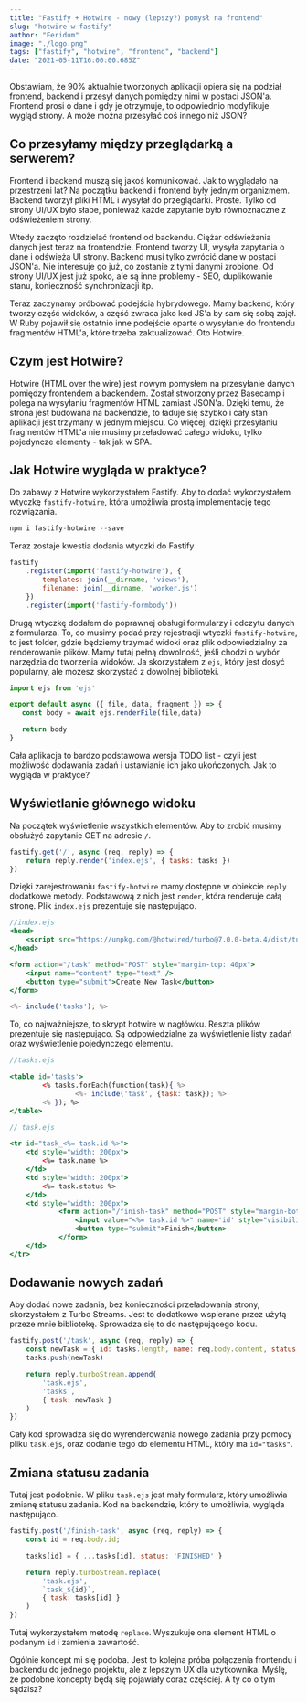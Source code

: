 ```yaml
---
title: "Fastify + Hotwire - nowy (lepszy?) pomysł na frontend"
slug: "hotwire-w-fastify"
author: "Feridum"
image: "./logo.png"
tags: ["fastify", "hotwire", "frontend", "backend"]
date: "2021-05-11T16:00:00.685Z"
---
```


Obstawiam, że 90% aktualnie tworzonych aplikacji opiera się na podział frontend, backend i przesył danych pomiędzy nimi w postaci JSON'a. Frontend prosi o dane i gdy je otrzymuje, to odpowiednio modyfikuje wygląd strony. A może można przesyłać coś innego niż JSON?

<!--more-->
## Co przesyłamy między przeglądarką a serwerem?

Frontend i backend muszą się jakoś komunikować. Jak to wyglądało na przestrzeni lat? Na początku backend i frontend były jednym organizmem. Backend tworzył pliki HTML i wysyłał do przeglądarki. Proste. Tylko od strony UI/UX było słabe, ponieważ każde zapytanie było równoznaczne z odświeżeniem strony.

Wtedy zaczęto rozdzielać frontend od backendu. Ciężar odświeżania danych jest teraz na frontendzie. Frontend tworzy UI, wysyła zapytania o dane i odświeża UI strony. Backend musi tylko zwrócić dane w postaci JSON'a. Nie interesuje go już, co zostanie z tymi danymi zrobione. Od strony UI/UX jest już spoko, ale są inne problemy - SEO, duplikowanie stanu, konieczność synchronizacji itp.

Teraz zaczynamy próbować podejścia hybrydowego. Mamy backend, który tworzy część widoków, a część zwraca jako kod JS'a by sam się sobą zajął. W Ruby pojawił się ostatnio inne podejście oparte o wysyłanie do frontendu fragmentów HTML'a, które trzeba zaktualizować. Oto Hotwire.

## Czym jest Hotwire?

Hotwire (HTML over the wire) jest nowym pomysłem na przesyłanie danych pomiędzy frontendem a backendem. Został stworzony przez Basecamp i polega na wysyłaniu fragmentów HTML zamiast JSON'a. Dzięki temu, że strona jest budowana na backendzie, to ładuje się szybko i cały stan aplikacji jest trzymany w jednym miejscu. Co więcej, dzięki przesyłaniu fragmentów HTML'a nie musimy przeładować całego widoku, tylko pojedyncze elementy - tak jak w SPA.

## Jak Hotwire wygląda w praktyce?

Do zabawy z Hotwire wykorzystałem Fastify. Aby to dodać wykorzystałem wtyczkę `fastify-hotwire`, która umożliwia prostą implementację tego rozwiązania. 

```jsx
npm i fastify-hotwire --save
```

Teraz zostaje kwestia dodania wtyczki do Fastify 

```jsx
fastify
    .register(import('fastify-hotwire'), {
        templates: join(__dirname, 'views'),
        filename: join(__dirname, 'worker.js')
    })
    .register(import('fastify-formbody'))
```

Drugą wtyczkę dodałem do poprawnej obsługi formularzy i odczytu danych z formularza. To, co musimy podać przy rejestracji wtyczki `fastify-hotwire`, to jest folder, gdzie będziemy trzymać widoki oraz plik odpowiedzialny za renderowanie plików. Mamy tutaj pełną dowolność, jeśli chodzi o wybór narzędzia do tworzenia widoków. Ja skorzystałem z `ejs`, który jest dosyć popularny, ale możesz skorzystać z dowolnej biblioteki.

```jsx
import ejs from 'ejs'

export default async ({ file, data, fragment }) => {
   const body = await ejs.renderFile(file,data)

   return body
}
```

Cała aplikacja to bardzo podstawowa wersja TODO list - czyli jest możliwość dodawania zadań i ustawianie ich jako ukończonych. Jak to wygląda w praktyce?

## Wyświetlanie głównego widoku

Na początek wyświetlenie wszystkich elementów. Aby to zrobić musimy obsłużyć zapytanie GET na adresie `/`.

```jsx
fastify.get('/', async (req, reply) => {
    return reply.render('index.ejs', { tasks: tasks })
})
```

Dzięki zarejestrowaniu `fastify-hotwire` mamy dostępne w obiekcie `reply` dodatkowe metody. Podstawową z nich jest `render`, która  renderuje całą stronę. Plik `index.ejs` prezentuje się następująco.

```jsx
//index.ejs
<head>
    <script src="https://unpkg.com/@hotwired/turbo@7.0.0-beta.4/dist/turbo.es5-umd.js"></script>
</head>

<form action="/task" method="POST" style="margin-top: 40px">
    <input name="content" type="text" />
    <button type="submit">Create New Task</button>
</form>

<%- include('tasks'); %>
```

To, co najważniejsze, to skrypt hotwire w nagłówku. Reszta plików prezentuje się następująco. Są odpowiedzialne za wyświetlenie listy zadań oraz wyświetlenie pojedynczego elementu.

```jsx
//tasks.ejs

<table id='tasks'>
        <% tasks.forEach(function(task){ %>
                <%- include('task', {task: task}); %>
        <% }); %>
</table>
```

```jsx
// task.ejs

<tr id="task_<%= task.id %>">
    <td style="width: 200px">
        <%= task.name %>
    </td>
    <td style="width: 200px">
        <%= task.status %>
    </td>
    <td style="width: 200px">
            <form action="/finish-task" method="POST" style="margin-bottom: 0;">
                <input value="<%= task.id %>" name='id' style="visibility: hidden; width: 0">
                <button type="submit">Finish</button>
            </form>
    </td>
</tr>
```

## Dodawanie nowych zadań

Aby dodać nowe zadania, bez konieczności przeładowania strony, skorzystałem z Turbo Streams. Jest to dodatkowo wspierane przez użytą przeze mnie bibliotekę. Sprowadza się to do następującego kodu.

```jsx
fastify.post('/task', async (req, reply) => {
    const newTask = { id: tasks.length, name: req.body.content, status: 'TODO' };
    tasks.push(newTask)

    return reply.turboStream.append(
        'task.ejs',
        'tasks',
        { task: newTask }
    )
})
```

Cały kod sprowadza się do wyrenderowania nowego zadania przy pomocy pliku `task.ejs`, oraz dodanie tego do elementu HTML, który ma `id="tasks"`. 

## Zmiana statusu zadania

Tutaj jest podobnie. W pliku `task.ejs` jest mały formularz, który umożliwia zmianę statusu zadania. Kod na backendzie, który to umożliwia, wygląda następująco.

```jsx
fastify.post('/finish-task', async (req, reply) => {
    const id = req.body.id;

    tasks[id] = { ...tasks[id], status: 'FINISHED' }

    return reply.turboStream.replace(
        'task.ejs',
        `task_${id}`,
        { task: tasks[id] }
    )
})
```

Tutaj wykorzystałem metodę `replace`. Wyszukuje ona element HTML o podanym `id` i zamienia zawartość.

Ogólnie koncept mi się podoba. Jest to kolejna próba połączenia frontendu i backendu do jednego projektu, ale z lepszym UX dla użytkownika. Myślę, że podobne koncepty będą się pojawiały coraz częściej. A ty co o tym sądzisz?
